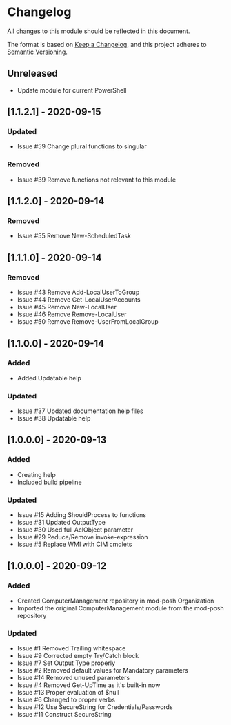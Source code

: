 # Changelog
All changes to this module should be reflected in this document.

The format is based on [Keep a Changelog](https://keepachangelog.com/en/1.0.0/),
and this project adheres to [Semantic Versioning](https://semver.org/spec/v2.0.0.html).

## Unreleased
- Update module for current PowerShell

## [1.1.2.1] - 2020-09-15
### Updated
- Issue #59 Change plural functions to singular

### Removed
- Issue #39 Remove functions not relevant to this module

## [1.1.2.0] - 2020-09-14
### Removed
- Issue #55 Remove New-ScheduledTask

## [1.1.1.0] - 2020-09-14
### Removed
- Issue #43 Remove Add-LocalUserToGroup
- Issue #44 Remove Get-LocalUserAccounts
- Issue #45 Remove New-LocalUser
- Issue #46 Remove Remove-LocalUser
- Issue #50 Remove Remove-UserFromLocalGroup

## [1.1.0.0] - 2020-09-14
### Added
- Added Updatable help

### Updated
- Issue #37 Updated documentation help files
- Issue #38 Updatable help

## [1.0.0.0] - 2020-09-13
### Added
- Creating help
- Included build pipeline

### Updated
- Issue #15 Adding ShouldProcess to functions
- Issue #31 Updated OutputType
- Issue #30 Used full AclObject parameter
- Issue #29 Reduce/Remove invoke-expression
- Issue #5 Replace WMI with CIM cmdlets

## [1.0.0.0] - 2020-09-12
### Added
- Created ComputerManagement repository in mod-posh Organization
- Imported the original ComputerManagement module from the mod-posh repository

### Updated
- Issue #1 Removed Trailing whitespace
- Issue #9 Corrected empty Try/Catch block
- Issue #7 Set Output Type properly
- Issue #2 Removed default values for Mandatory parameters
- Issue #14 Removed unused parameters
- Issue #4 Removed Get-UpTime as it's built-in now
- Issue #13 Proper evaluation of $null
- Issue #6 Changed to proper verbs
- Issue #12 Use SecureString for Credentials/Passwords
- Issue #11 Construct SecureString